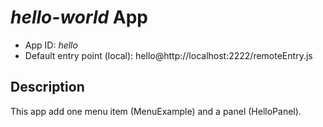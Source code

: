 # _hello-world_ App

- App ID: _hello_
- Default entry point (local): hello@http://localhost:2222/remoteEntry.js

## Description

This app add one menu item (MenuExample) and a panel (HelloPanel).
